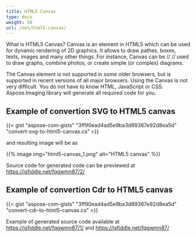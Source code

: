 ```yaml
---
title: HTML5 Canvas
type: docs
weight: 50
url: /net/html5-canvas/
---
```


What is HTML5 Canvas?
Canvas is an element in HTML5 which can be used for dynamic rendering of 2D graphics. It allows to draw pathes, boxes, texts,
images and many other things. For instance, Canvas can be // // used to draw graphs, combine photos, or create simple (or complex) diagrams.

The Canvas element is not supported in some older browsers, but is supported in recent versions of all major browsers.
Using the Canvas is not very difficult. You do not have to know HTML, JavaScript or CSS. Aspose.Imaging library will
generate all required code for you.
## Example of convertion SVG to HTML5 canvas
{{< gist "aspose-com-gists" "3ff90ead4ad5e9ba3d89367e92d8ea5d" "convert-svg-to-html5-canvas.cs" >}}

and resulting image will be as

{{% image img="html5-canvas_1.png" alt="HTML5 canvas" %}}

Source code for generated code can be previewed at <https://jsfiddle.net/fqgwmn87/2/>
## Example of convertion Cdr to HTML5 canvas
{{< gist "aspose-com-gists" "3ff90ead4ad5e9ba3d89367e92d8ea5d" "convert-cdr-to-html5-canvas.cs" >}}

Example of generated source code available at <https://jsfiddle.net/fqgwmn87/1/> and <https://jsfiddle.net/fqgwmn87/>


